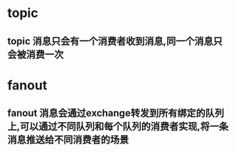 # topic
## topic 消息只会有一个消费者收到消息,同一个消息只会被消费一次


# fanout
## fanout 消息会通过exchange转发到所有绑定的队列上,可以通过不同队列和每个队列的消费者实现,将一条消息推送给不同消费者的场景